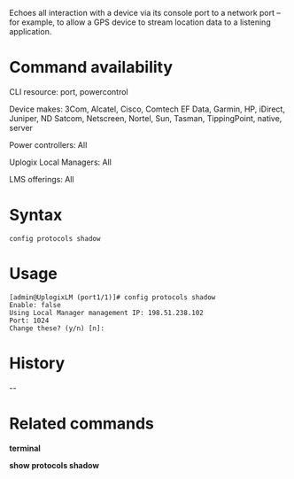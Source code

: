 Echoes all interaction with a device via its console port to a network port – for example, to allow a GPS device to stream location data to a listening application.

# Command availability 

CLI resource: port, powercontrol

Device makes: 3Com, Alcatel, Cisco, Comtech EF Data, Garmin, HP, iDirect, Juniper, ND Satcom, Netscreen, Nortel, Sun, Tasman, TippingPoint, native, server

Power controllers: All

Uplogix Local Managers: All

LMS offerings: All

# Syntax 

```
config protocols shadow
```

# Usage 

```
[admin@UplogixLM (port1/1)]# config protocols shadow
Enable: false
Using Local Manager management IP: 198.51.238.102
Port: 1024
Change these? (y/n) [n]:
```

# History 

--

# Related commands 

**terminal**

**show protocols shadow**
